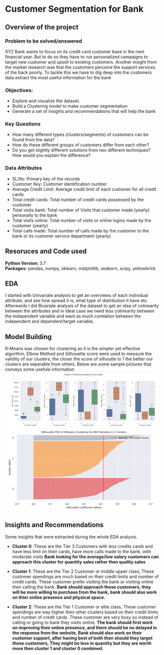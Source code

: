 # Customer Segmentation for Bank
## Overview of the project
### Problem to be solved/answered
XYZ Bank wants to focus on its credit card customer base in the next financial year. But to do so they have to run personalized campaigns to target 
new customer and upsell to existing customers. Another insight from the market research was that the customers perceive the support services of the 
back poorly. To tackle this we have to dig deep into the customers data extract the most useful information for the bank

### Objectives:
- Explore and visualize the dataset.
- Build a Clustering model to make customer segmentation
- Generate a set of insights and recommendations that will help the bank

### Key Questions
- How many different types (clusters/segments) of customers can be found from the data?
- How do these different groups of customers differ from each other?
- Do you get slightly different solutions from two different techniques? How would you explain the difference?


### Data Attributes 
- Sl_No: Primary key of the records
- Customer Key: Customer identification number
- Average Credit Limit: Average credit limit of each customer for all credit cards
- Total credit cards: Total number of credit cards possessed by the customer
- Total visits bank: Total number of Visits that customer made (yearly) personally to the bank
- Total visits online: Total number of visits or online logins made by the customer (yearly)
- Total calls made: Total number of calls made by the customer to the bank or its customer service department (yearly)


## Resoruces and Code used
**Python Version:** 3.7  
**Packages:** pandas, numpy, sklearn, matplotlib, seaborn, scipy, yellowbrick

## EDA
I started with Univariate analysis to get an overviews of each individual attribute, and see how spread it is, what type of distribution it have etc. Afterwards I did Bivariate 
analysis of the dataset to get an idea of colinearity between the attributes and in ideal case we need less colinearity between the independent variable and want as much
corelation between the independent and dependent/target variable.


## Model Building
K-Means was chosen for clustering as it is the simpler yet effective algorithm, Elbow Method and Silhouette score were used to measure the validity of our clusters, the closer
the score of silhoutte to 1 the better our clusters are seperable from others. Below are some sample pictures that conveys some usefule information
![alt text](https://github.com/Zain-UlAbedin/bank-customer-segmentation/blob/master/clusters_with_attributes.png "Different Clusters group values for different attributes")
![alt text](https://github.com/Zain-UlAbedin/bank-customer-segmentation/blob/master/silhouette_score.png "Silhoutte Score")

## Insights and Recommendations
Some insights that were extracted during the whole EDA analysis.
- **Cluster 0**: These are the Tier 3 Customers with less credits cards and have less limit on their cards, have more calls made to the bank, with moderate 
visits **Bank looking for the average/low salary customers can approach this cluster for quantity sales rather then qualtiy sales**


- **Cluster 1**: These are the Tier 2 Customer or middle upper class, These customer spendings are much based on their credit limits and number of credit cards. 
 These customer prefer visiting the bank or visiting online then calling the bank. **Bank should approach these customers, they will be more willing to 
 purchase from the bank, bank should also work on thier online presence and physical space.**


- **Cluster 2**: These are the Tier 1 Customer or elite class, These customer spendings are way higher then other clusters based on their credit limits 
 and number of credit cards. These customer are very busy so instead of calling or going to bank they visits online. **The bank should first work on improving 
 their online presence, and there should be no delayed in the response from the website, Bank should also work on their customer support, after having best of 
 both then should they target these customers, They might be less in quantity but they are worth more then cluster 1 and cluster 0 combined.**
